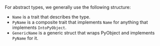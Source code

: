 For abstract types, we generally use the following structure:

* `Name` is a trait that describes the type.
* `PyName` is a composite trait that implements `Name` for anything that implements `IntoPyObject`.
* `GenericName` is a generic struct that wraps PyObject and implements `PyName` for it.
